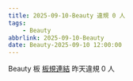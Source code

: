 ```yaml
---
title: 2025-09-10-Beauty 違規 0 人
tags:
    - Beauty
abbrlink: 2025-09-10-Beauty
date: Beauty-2025-09-10 12:00:00
---
```

Beauty 板 [板規連結](https://www.ptt.cc/bbs/Beauty/M.1630069980.A.84B.html)
昨天違規 0 人
